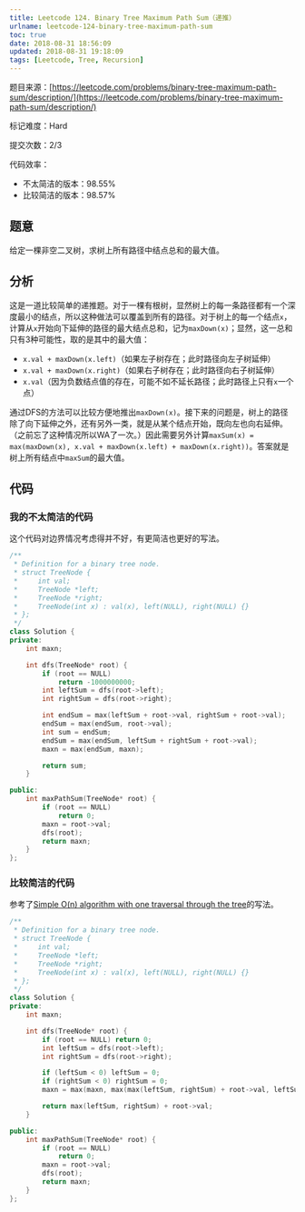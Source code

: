 ```yaml
---
title: Leetcode 124. Binary Tree Maximum Path Sum（递推）
urlname: leetcode-124-binary-tree-maximum-path-sum
toc: true
date: 2018-08-31 18:56:09
updated: 2018-08-31 19:18:09
tags: [Leetcode, Tree, Recursion]
---
```


题目来源：[https://leetcode.com/problems/binary-tree-maximum-path-sum/description/](https://leetcode.com/problems/binary-tree-maximum-path-sum/description/)

标记难度：Hard

提交次数：2/3

代码效率：

* 不太简洁的版本：98.55%
* 比较简洁的版本：98.57%

## 题意

给定一棵非空二叉树，求树上所有路径中结点总和的最大值。

## 分析

这是一道比较简单的递推题。对于一棵有根树，显然树上的每一条路径都有一个深度最小的结点，所以这种做法可以覆盖到所有的路径。对于树上的每一个结点`x`，计算从`x`开始向下延伸的路径的最大结点总和，记为`maxDown(x)`；显然，这一总和只有3种可能性，取的是其中的最大值：

* `x.val + maxDown(x.left)`（如果左子树存在；此时路径向左子树延伸）
* `x.val + maxDown(x.right)`（如果右子树存在；此时路径向右子树延伸）
* `x.val`（因为负数结点值的存在，可能不如不延长路径；此时路径上只有`x`一个点）

通过DFS的方法可以比较方便地推出`maxDown(x)`。接下来的问题是，树上的路径除了向下延伸之外，还有另外一类，就是从某个结点开始，既向左也向右延伸。（之前忘了这种情况所以WA了一次。）因此需要另外计算`maxSum(x) = max(maxDown(x), x.val + maxDown(x.left) + maxDown(x.right))`。答案就是树上所有结点中`maxSum`的最大值。

## 代码

### 我的不太简洁的代码

这个代码对边界情况考虑得并不好，有更简洁也更好的写法。

```cpp
/**
 * Definition for a binary tree node.
 * struct TreeNode {
 *     int val;
 *     TreeNode *left;
 *     TreeNode *right;
 *     TreeNode(int x) : val(x), left(NULL), right(NULL) {}
 * };
 */
class Solution {
private:
    int maxn;

    int dfs(TreeNode* root) {
        if (root == NULL)
            return -1000000000;
        int leftSum = dfs(root->left);
        int rightSum = dfs(root->right);

        int endSum = max(leftSum + root->val, rightSum + root->val);
        endSum = max(endSum, root->val);
        int sum = endSum;
        endSum = max(endSum, leftSum + rightSum + root->val);
        maxn = max(endSum, maxn);

        return sum;
    }

public:
    int maxPathSum(TreeNode* root) {
        if (root == NULL)
            return 0;
        maxn = root->val;
        dfs(root);
        return maxn;
    }
};
```

### 比较简洁的代码

参考了[Simple O(n) algorithm with one traversal through the tree](https://leetcode.com/problems/binary-tree-maximum-path-sum/discuss/39869/Simple-O%28n%29-algorithm-with-one-traversal-through-the-tree)的写法。

```cpp
/**
 * Definition for a binary tree node.
 * struct TreeNode {
 *     int val;
 *     TreeNode *left;
 *     TreeNode *right;
 *     TreeNode(int x) : val(x), left(NULL), right(NULL) {}
 * };
 */
class Solution {
private:
    int maxn;

    int dfs(TreeNode* root) {
        if (root == NULL) return 0;
        int leftSum = dfs(root->left);
        int rightSum = dfs(root->right);

        if (leftSum < 0) leftSum = 0;
        if (rightSum < 0) rightSum = 0;
        maxn = max(maxn, max(max(leftSum, rightSum) + root->val, leftSum + rightSum + root->val));

        return max(leftSum, rightSum) + root->val;
    }

public:
    int maxPathSum(TreeNode* root) {
        if (root == NULL)
            return 0;
        maxn = root->val;
        dfs(root);
        return maxn;
    }
};
```
